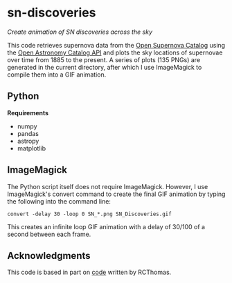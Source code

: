 sn-discoveries
==============

_Create animation of SN discoveries across the sky_

This code retrieves supernova data from the <a href="https://sne.space">Open Supernova Catalog</a>
using the <a href="https://github.com/astrocatalogs/OACAPI">Open Astronomy Catalog API</a> and
plots the sky locations of supernovae over time from 1885 to the present. A series of plots (135
PNGs) are generated in the current directory, after which I use ImageMagick to compile them into a
GIF animation.

Python
------

**Requirements**

- numpy
- pandas
- astropy
- matplotlib

ImageMagick
-----------

The Python script itself does not require ImageMagick. However, I use ImageMagick's convert
command to create the final GIF animation by typing the following into the command line:

```
convert -delay 30 -loop 0 SN_*.png SN_Discoveries.gif
```

This creates an infinite loop GIF animation with a delay of 30/100 of a second between
each frame.

Acknowledgments
---------------

This code is based in part on <a href="https://commons.wikimedia.org/wiki/File:Sn_discoveries.gif">
code</a> written by RCThomas.
